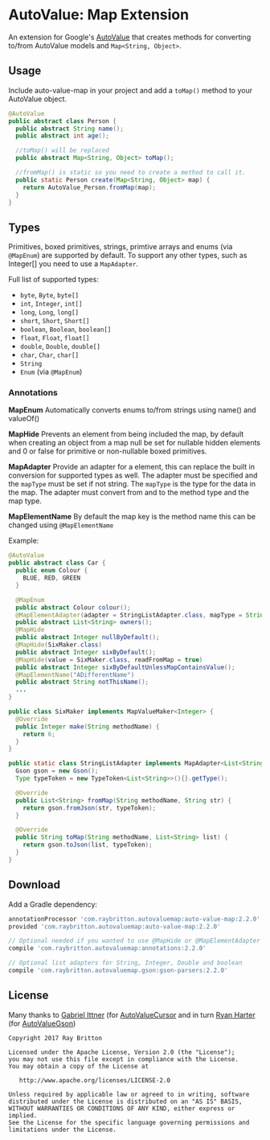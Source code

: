 # AutoValue: Map Extension

An extension for Google's [AutoValue](https://github.com/google/auto) that creates methods for converting to/from AutoValue models and `Map<String, Object>`.

## Usage

Include auto-value-map in your project and add a `toMap()` method to your AutoValue object.

```java
@AutoValue
public abstract class Person {
  public abstract String name();
  public abstract int age();

  //toMap() will be replaced
  public abstract Map<String, Object> toMap();

  //fromMap() is static so you need to create a method to call it.
  public static Person create(Map<String, Object> map) {
    return AutoValue_Person.fromMap(map);
  }
}
```

## Types

Primitives, boxed primitives, strings, primtive arrays and enums (via `@MapEnum`) are supported by default. To support any other types,
such as Integer[] you need to use a `MapAdapter`.

Full list of supported types:

 * `byte`, `Byte`, `byte[]`
 * `int`, `Integer`, `int[]`
 * `long`, `Long`, `long[]`
 * `short`, `Short`, `Short[]`
 * `boolean`, `Boolean`, `boolean[]`
 * `float`, `Float`, `float[]`
 * `double`, `Double`, `double[]`
 * `char`, `Char`, `char[]`
 * `String`
 * `Enum` (via `@MapEnum`)

 ### Annotations

 **MapEnum**
 Automatically converts enums to/from strings using name() and valueOf()

 **MapHide**
 Prevents an element from being included the map, by default when creating an object from a
 map null be set for nullable hidden elements and 0 or false for primitive or non-nullable boxed primitives.

 **MapAdapter**
 Provide an adapter for a element, this can replace the built in conversion for supported types as well.
 The adapter must be specified and the `mapType` must be set if not string.
 The `mapType` is the type for the data in the map. The adapter must convert from and to the method type and the map type.

 **MapElementName**
 By default the map key is the method name this can be changed using `@MapElementName`

 Example:

```java
@AutoValue
public abstract class Car {
  public enum Colour {
    BLUE, RED, GREEN
  }

  @MapEnum
  public abstract Colour colour();
  @MapElementAdapter(adapter = StringListAdapter.class, mapType = String.class)
  public abstract List<String> owners();
  @MapHide
  public abstract Integer nullByDefault();
  @MapHide(SixMaker.class)
  public abstract Integer sixByDefault();
  @MapHide(value = SixMaker.class, readFromMap = true)
  public abstract Integer sixByDefaultUnlessMapContainsValue();
  @MapElementName("ADifferentName")
  public abstract String notThisName();
  ...
}

public class SixMaker implements MapValueMaker<Integer> {
  @Override
  public Integer make(String methodName) {
    return 6;
  }
}

public static class StringListAdapter implements MapAdapter<List<String>, String> {
  Gson gson = new Gson();
  Type typeToken = new TypeToken<List<String>>(){}.getType();

  @Override
  public List<String> fromMap(String methodName, String str) {
    return gson.fromJson(str, typeToken);
  }

  @Override
  public String toMap(String methodName, List<String> list) {
    return gson.toJson(list, typeToken);
  }
}
```

## Download

Add a Gradle dependency:

```groovy
annotationProcessor 'com.raybritton.autovaluemap:auto-value-map:2.2.0'
provided 'com.raybritton.autovaluemap:auto-value-map:2.2.0'

// Optional needed if you wanted to use @MapHide or @MapElementAdapter
compile 'com.raybritton.autovaluemap:annotations:2.2.0'

// Optional list adapters for String, Integer, Double and boolean
compile 'com.raybritton.autovaluemap.gson:gson-parsers:2.2.0'
```

## License

Many thanks to [Gabriel Ittner](https://github.com/gabrielittner/) (for [AutoValueCursor](https://github.com/gabrielittner/auto-value-cursor/) and in turn [Ryan Harter](https://github.com/rharter/) (for [AutoValueGson](https://github.com/rharter/auto-value-gson))

```
Copyright 2017 Ray Britton

Licensed under the Apache License, Version 2.0 (the "License");
you may not use this file except in compliance with the License.
You may obtain a copy of the License at

   http://www.apache.org/licenses/LICENSE-2.0

Unless required by applicable law or agreed to in writing, software
distributed under the License is distributed on an "AS IS" BASIS,
WITHOUT WARRANTIES OR CONDITIONS OF ANY KIND, either express or implied.
See the License for the specific language governing permissions and
limitations under the License.
```
